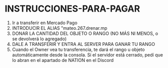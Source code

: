# INSTRUCCIONES-PARA-PAGAR

1. Ir a transferir en Mercado Pago
2. INTRODUCIR EL ALIAS "mateo.267.drenar.mp
3. DONAR LA CANTIDAD DEL OBJETO O RANGO (NO MÁS NI MENOS, o se devolverá lo agregado)
4. DALE A TRANSFERIR Y ENTRA AL SERVER PARA GANAR TU RANGO
5. Cuando el Owner vea tu transferencia, te dará el rango u objeto automáticamente desde la consola.
Si el servidor está cerrado, pedí que lo abran en el apartado de NATION en el Discord

